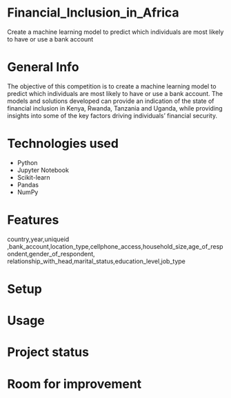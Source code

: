 # Financial_Inclusion_in_Africa
Create a machine learning model to predict which individuals are most likely to have or use a bank account
# General Info
The objective of this competition is to create a machine learning model to predict which individuals are most likely to have or use a bank account. The models and solutions developed can provide an indication of the state of financial inclusion in Kenya, Rwanda, Tanzania and Uganda, while providing insights into some of the key factors driving individuals’ financial security.
# Technologies used
- Python
- Jupyter Notebook
- Scikit-learn
- Pandas
- NumPy
# Features
country,year,uniqueid	,bank_account,location_type,cellphone_access,household_size,age_of_respondent,gender_of_respondent,	relationship_with_head,marital_status,education_level,job_type
# Setup
# Usage
# Project status
# Room for improvement
